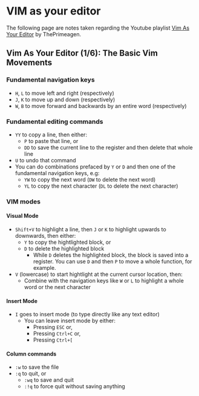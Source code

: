 # VIM as your editor

The following page are notes taken regarding the Youtube playlist [Vim As Your Editor](https://www.youtube.com/watch?v=H3o4l4GVLW0&list=PLm323Lc7iSW_wuxqmKx_xxNtJC_hJbQ7R) by ThePrimeagen.

## Vim As Your Editor (1/6): The Basic Vim Movements

### Fundamental navigation keys

* `H`, `L` to move left and right (respectively)
* `J`, `K` to move up and down (respectively)
* `W`, `B` to move forward and backwards by an entire word (respectively)

### Fundamental editing commands

* `YY` to copy a line, then either:
    * `P` to paste that line, or
    * `DD` to save the current line to the register and then delete that whole line
* `U` to undo that command
* You can do combinations prefaced by `Y` or `D` and then one of the fundamental navigation keys, e.g:
    * `YW` to copy the next word (`DW` to delete the next word)
    * `YL` to copy the next character (`DL` to delete the next character)

### VIM modes

#### Visual Mode
* `Shift+V` to highlight a line, then `J` or `K` to highlight upwards to downwards, then either:
    * `Y` to copy the hightlighted block, or
    * `D` to delete the highlighted block
        * While `D` deletes the highlighted block, the block is saved into a register. You can use `D` and then `P` to move a whole function, for example.
* `V` (lowercase) to start hightlight at the current cursor location, then:
    * Combine with the navigation keys like `W` or `L` to highlight a whole word or the next character

#### Insert Mode
* `I` goes to insert mode (to type directly like any text editor)
    * You can leave insert mode by either:
        * Pressing `ESC` or,
        * Pressing `Ctrl+C` or,
        * Pressing `Ctrl+[`

#### Column commands
* `:w` to save the file
* `:q` to quit, or
    * `:wq` to save and quit
    * `:!q` to force quit without saving anything